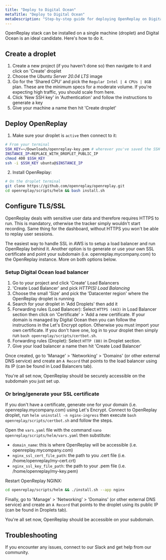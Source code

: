 ```yaml
---
title: "Deploy to Digital Ocean"
metaTitle: "Deploy to Digital Ocean"
metaDescription: "Step-by-step guide for deploying OpenReplay on Digital Ocean."
---
```


OpenReplay stack can be installed on a single machine (droplet) and Digital Ocean is an ideal candidate. Here's how to do it.

## Create a droplet

1. Create a new project (if you haven't done so) then navigate to it and click on 'Create' droplet
2. Choose the *Ubuntu Server 20.04 LTS* image
4. Go for the 'Shared CPU' and pick the `Regular Intel | 4 CPUs | 8GB` plan. These are the minimum specs for a moderate volume. If you're expecting high traffic, you should scale from here.
5. Click 'New SSH key' in 'Authentication' and follow the instructions to generate a key
6. Give your machine a name then hit 'Create droplet'

## Deploy OpenReplay

1. Make sure your droplet is `active` then connect to it:

```bash
# From your terminal
SSH_KEY=~/Downloads/openreplay-key.pem # wherever you've saved the SSH key
INSTANCE_IP=REPLACE_WITH_DROPLET_PUBLIC_IP
chmod 400 $SSH_KEY
ssh -i $SSH_KEY ubuntu@$INSTANCE_IP
```

2. Install OpenReplay:

```bash
# On the droplet terminal
git clone https://github.com/openreplay/openreplay.git
cd openreplay/scripts/helm && bash install.sh
```

## Configure TLS/SSL

OpenReplay deals with sensitive user data and therefore requires HTTPS to run. This is mandatory, otherwise the tracker simply wouldn't start recording. Same thing for the dashboard, without HTTPS you won't be able to replay user sessions.

The easiest way to handle SSL in AWS is to setup a load balancer and run OpenReplay behind it. Another option is to generate or use your own SSL certificate and point your subdomain (i.e. openreplay.mycompany.com) to the OpenReplay instance. More on both options below.

### Setup Digital Ocean load balancer

1. Go to your project and click 'Create' Load Balancers
2. 'Create Load Balancer' and pick *HTTP(S) Load Balancing*
3. Choose the small 'Size' and pick the 'Datacenter region' where the OpenReplay droplet is running
4. Search for your droplet in 'Add Droplets' then add it
5. Forwarding rules (Load Balancer): Select `HTTPS (443)` in Load Balancer section then click on 'Certificate' > 'Add a new certificate. If your domain is managed by Digital Ocean then you can follow the instructions in the Let's Encrypt option. Otherwise you must import your own certificate. If you don't have one, log in to your droplet then simply run `bash openreplay/scripts/certbot.sh`.
6. Forwarding rules (Droplet): Select `HTTP (80)` in Droplet section.
7. Give your load balancer a name then hit 'Create Load Balancer'

Once created, go to 'Manage' > 'Networking' > 'Domains' (or other external DNS service) and create an `A Record` that points to the load balancer using its IP (can be found in Load Balancers tab).

You're all set now, OpenReplay should be securely accessible on the subdomain you just set up.

### Or bring/generate your SSL certificate

If you don't have a certificate, generate one for your domain (i.e. openreplay.mycompany.com) using Let's Encrypt. Connect to OpenReplay droplet, run `helm uninstall -n nginx-ingress` then execute `bash openreplay/scripts/certbot.sh` and follow the steps.

Open the `vars.yaml` file with the command `nano openreplay/scripts/helm/vars.yaml` then substitute:
- `domain_name`: this is where OpenReplay will be accessible (i.e. openreplay.mycompany.com)
- `nginx_ssl_cert_file_path`: the path to you .cert file (i.e. /home/openreplay/my-cert.crt)
- `nginx_ssl_key_file_path`: the path to your .pem file (i.e. /home/openreplay/my-key.pem)

Restart OpenReplay NGINX:

```bash
cd openreplay/scripts/helm && ./install.sh --app nginx
```

Finally, go to 'Manage' > 'Networking' > 'Domains' (or other external DNS service) and create an `A Record` that points to the droplet using its public IP (can be found in Droplets tab).

You're all set now, OpenReplay should be accessible on your subdomain.

## Troubleshooting

If you encounter any issues, connect to our Slack and get help from our community.
